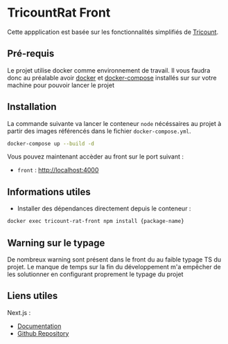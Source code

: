 # TricountRat Front

Cette appplication est basée sur les fonctionnalités simplifiés de [Tricount](https://www.tricount.com/fr/faire-les-comptes-entre-amis).

## Pré-requis

Le projet utilise docker comme environnement de travail.
Il vous faudra donc au préalable avoir [docker](https://docs.docker.com/engine/install/) et [docker-compose](https://docs.docker.com/compose/install/) installés sur sur votre machine pour pouvoir lancer le projet

## Installation

La commande suivante va lancer le conteneur `node` nécéssaires au projet à partir des images référencés dans le fichier `docker-compose.yml`.

```bash
docker-compose up --build -d
```

Vous pouvez maintenant accèder au front sur le port suivant : 

- `front` : [http://localhost:4000](http://localhost:4000)

## Informations utiles

- Installer des dépendances directement depuis le conteneur : 

```bash
docker exec tricount-rat-front npm install {package-name}
```

## Warning sur le typage

De nombreux warning sont présent dans le front du au faible typage TS du projet. Le manque de temps sur la fin du développement m'a empêcher de les solutionner  en configurant proprement le typage du projet

## Liens utiles

Next.js : 
 - [Documentation](https://nextjs.org/docs)
 - [Github Repository](https://github.com/vercel/next.js/)